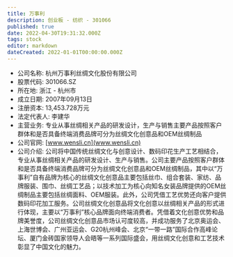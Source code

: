 ```yaml
---
title: 万事利
description: 创业板 - 纺织 - 301066
published: true
date: 2022-04-30T19:31:32.000Z
tags: stock
editor: markdown
dateCreated: 2022-01-01T00:00:00.000Z
---
```


- 公司名称: 杭州万事利丝绸文化股份有限公司
- 股票代码: 301066.SZ
- 所在地: 浙江 - 杭州市
- 成立日期: 2007年09月13日
- 注册资本: 13,453.728万元
- 法定代表人: 李建华
- 主营业务: 专业从事丝绸相关产品的研发设计，生产与销售主要产品按照客户群体和是否具备终端消费品牌可分为丝绸文化创意品和OEM丝绸制品
- 公司官网: [www.wensli.cn](www.wensli.cn)
- 公司介绍: 公司将中国传统丝绸文化与创意设计、数码印花生产工艺相结合，专业从事丝绸相关产品的研发设计、生产与销售。公司主要产品按照客户群体和是否具备终端消费品牌可分为丝绸文化创意品和OEM丝绸制品，其中以“万事利”自有品牌为核心的丝绸文化创意品主要包括丝巾、组合套装、家纺、品牌服装、围巾、丝绸工艺品；以技术加工为核心向知名女装品牌提供的OEM丝绸制品主要包括丝绸面料、OEM服装。此外，公司凭借工艺优势还向客户提供数码印花加工服务。公司丝绸文化创意品将文化创意以丝绸相关产品的形式进行体现，主要以“万事利”核心品牌面向终端消费者。凭借着文化创意优势和品牌美誉度，公司丝绸文化创意品市场认可度较高，并成功服务了北京奥运会、上海世博会、广州亚运会、G20杭州峰会、北京“一带一路”国际合作高峰论坛、厦门金砖国家领导人会晤等一系列国际盛会，用丝绸文化创意和工艺技术彰显了中国文化的魅力。


